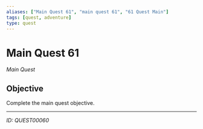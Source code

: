 ```yaml
---
aliases: ["Main Quest 61", "main quest 61", "61 Quest Main"]
tags: [quest, adventure]
type: quest
---
```


# Main Quest 61

*Main Quest*

## Objective
Complete the main quest objective.

---
*ID: QUEST00060*